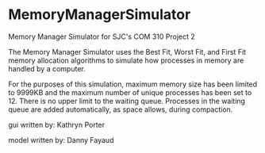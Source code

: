 # MemoryManagerSimulator
Memory Manager Simulator for SJC's COM 310 Project 2

The Memory Manager Simulator uses the Best Fit, Worst Fit, and First Fit memory allocation algorithms to simulate how processes in memory
are handled by a computer.  

For the purposes of this simulation, maximum memory size has been limited to 9999KB and the maximum number of unique processes has been set to 12.  There is no upper limit to the waiting queue.  Processes in the waiting queue are added automatically, as space allows, during compaction.

gui written by: Kathryn Porter

model written by:  Danny Fayaud
